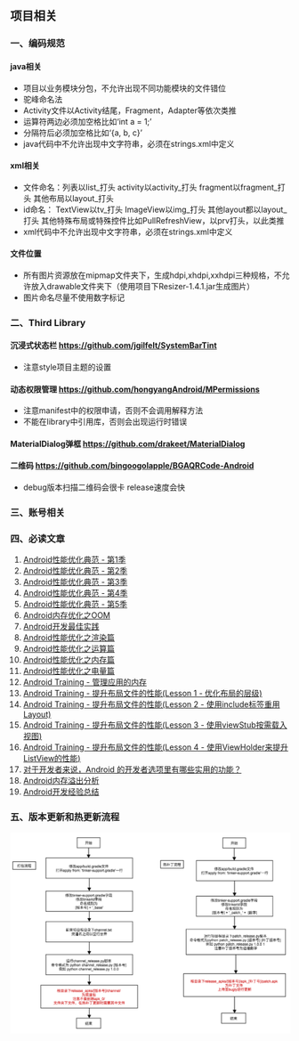 ## 项目相关


### 一、编码规范
#### java相关
* 项目以业务模块分包，不允许出现不同功能模块的文件错位
* 驼峰命名法
* Activity文件以Activity结尾，Fragment，Adapter等依次类推
* 运算符两边必须加空格比如‘int a = 1;’
* 分隔符后必须加空格比如‘{a, b, c}’
* java代码中不允许出现中文字符串，必须在strings.xml中定义

#### xml相关
* 文件命名：列表以list_打头 activity以activity_打头 fragment以fragment_打头
其他布局以layout_打头
* id命名： TextView以tv_打头 ImageView以img_打头 其他layout都以layout_打头
其他特殊布局或特殊控件比如PullRefreshView，以prv打头，以此类推
* xml代码中不允许出现中文字符串，必须在strings.xml中定义

#### 文件位置
* 所有图片资源放在mipmap文件夹下，生成hdpi,xhdpi,xxhdpi三种规格，不允许放入drawable文件夹下（使用项目下Resizer-1.4.1.jar生成图片）
* 图片命名尽量不使用数字标记

### 二、Third Library

#### 沉浸式状态栏 https://github.com/jgilfelt/SystemBarTint
* 注意style项目主题的设置

#### 动态权限管理 https://github.com/hongyangAndroid/MPermissions
* 注意manifest中的权限申请，否则不会调用解释方法
* 不能在library中引用库，否则会出现运行时错误

#### MaterialDialog弹框 https://github.com/drakeet/MaterialDialog

#### 二维码 https://github.com/bingoogolapple/BGAQRCode-Android
* debug版本扫描二维码会很卡 release速度会快

### 三、账号相关

### 四、必读文章

1. [Android性能优化典范 - 第1季](http://hukai.me/android-performance-patterns/)
2. [Android性能优化典范 - 第2季](http://hukai.me/android-performance-patterns-season-2/)
3. [Android性能优化典范 - 第3季](http://hukai.me/android-performance-patterns-season-3/)
4. [Android性能优化典范 - 第4季](http://hukai.me/android-performance-patterns-season-4/)
5. [Android性能优化典范 - 第5季](http://hukai.me/android-performance-patterns-season-5/)
6. [Android内存优化之OOM](http://hukai.me/android-performance-oom/)
7. [Android开发最佳实践](http://hukai.me/android-dev-patterns/)
8. [Android性能优化之渲染篇](http://hukai.me/android-performance-render/)
9. [Android性能优化之运算篇](http://hukai.me/android-performance-compute/)
10. [Android性能优化之内存篇](http://hukai.me/android-performance-memory/)
11. [Android性能优化之电量篇](http://hukai.me/android-performance-battery/)
12. [Android Training - 管理应用的内存](http://hukai.me/android-training-managing_your_app_memory/)
13. [Android Training - 提升布局文件的性能(Lesson 1 - 优化布局的层级)](http://hukai.me/android-training-improve-layouts-lesson-1/)
14. [Android Training - 提升布局文件的性能(Lesson 2 - 使用include标签重用Layout)](http://hukai.me/android-training-improve-layouts-lesson-2/)
15. [Android Training - 提升布局文件的性能(Lesson 3 - 使用viewStub按需载入视图)](http://hukai.me/android-training-improve-layouts-lesson-3/)
16. [Android Training - 提升布局文件的性能(Lesson 4 - 使用ViewHolder来提升ListView的性能)](http://hukai.me/android-training-improve-layouts-lesson-4/)
17. [对于开发者来说，Android 的开发者选项里有哪些实用的功能？](https://www.zhihu.com/question/29967530)
18. [Android内存溢出分析](http://blog.tisa007.com/tech/android_memory_management_and_solve_oom_problem.html)
19. [Android开发经验总结](http://zmywly8866.github.io/2015/12/12/android-develop-experencies.html)

### 五、版本更新和热更新流程
![更新流程](./tools/update_chart_flow.png)
